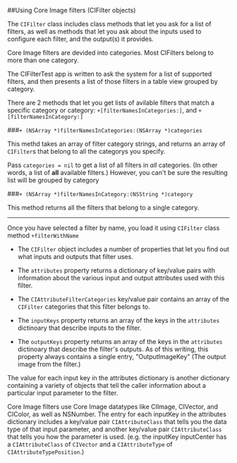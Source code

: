 ##Using Core Image filters (CIFilter objects)

The `CIFilter` class includes class methods that let you ask for a list of filters, as well as methods that let you ask about the inputs used to configure each filter, and the output(s) it provides.


Core Image filters are devided into categories. Most CIFilters belong to more than one category.

The CIFilterTest app is written to ask the system for a list of supported filters, and then presents a list of those filters in a table view grouped by category.

There are 2 methods that let you get lists of avilable filters that match a specific category or category: `+[filterNamesInCategories:]`, and `+[filterNamesInCategory:]`

###`+ (NSArray *)filterNamesInCategories:(NSArray *)categories`

This methd takes an array of filter category strings, and returns an array of `CIFilter`s that belong to all the categorys you specify. 

Pass `categories = nil` to get a list of all filters in *all* categories. (In other words, a list of **all** available filters.) However, you can't be sure the resulting list will be grouped by category



###`+ (NSArray *)filterNamesInCategory:(NSString *)category`

This method returns all the filters that belong to a single category.


-----------

Once you have selected a filter by name, you load it using `CIFilter` class method `+filterWithName`

* The `CIFilter` object includes a number of properties that let you find out what inputs and outputs that filter uses.

* The `attributes` property returns a dictionary of key/value pairs with information about the various input and output attributes used with this filter.

* The `CIAttributeFilterCategories` key/value pair contains an array of the `CIFilter` categories that this filter belongs to.

* The `inputKeys` property returns an array of the keys in the `attributes` dictinoary that describe inputs to the filter.

* The `outputKeys` property returns an array of the keys in the `attributes` dictinoary that describe the filter's outputs. As of this writing, this property always contains a single entry, "OutputImageKey" (The output image from the filter.)

The value for each input key in the attributes dictionary is another dictionary containing a variety of objects that tell the caller information about a particular input parameter to the filter.

Core Image filters use Core Image datatypes like CIImage, CIVector,  and CIColor, as well as NSNumber. The entry for each inputKey in the attributes dictionary includes a key/value pair `CIAttributeClass` that tells you the data type of that input parameter, and another key/value pair `CIAttributeClass` that tells you how the parameter is used. (e.g. the inputKey inputCenter has a `CIAttributeClass` of `CIVector` and a `CIAttributeType` of `CIAttributeTypePosition`.)





